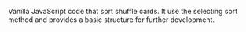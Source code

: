 Vanilla JavaScript code that sort shuffle cards. It use the selecting sort method and provides a basic structure for further development.
